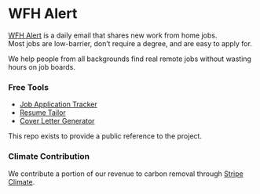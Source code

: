# WFH Alert

[WFH Alert](https://wfhalert.com) is a daily email that shares new work from home jobs.  
Most jobs are low-barrier, don’t require a degree, and are easy to apply for.  

We help people from all backgrounds find real remote jobs without wasting hours on job boards.

### Free Tools

- [Job Application Tracker](https://wfhalert.com/tools/job-application-tracker/)
- [Resume Tailor](https://wfhalert.com/tools/resume-tailor/)
- [Cover Letter Generator](https://wfhalert.com/tools/cover-letter-generator/)

This repo exists to provide a public reference to the project.

### Climate Contribution

We contribute a portion of our revenue to carbon removal through [Stripe Climate](https://climate.stripe.com/3Wad23).

